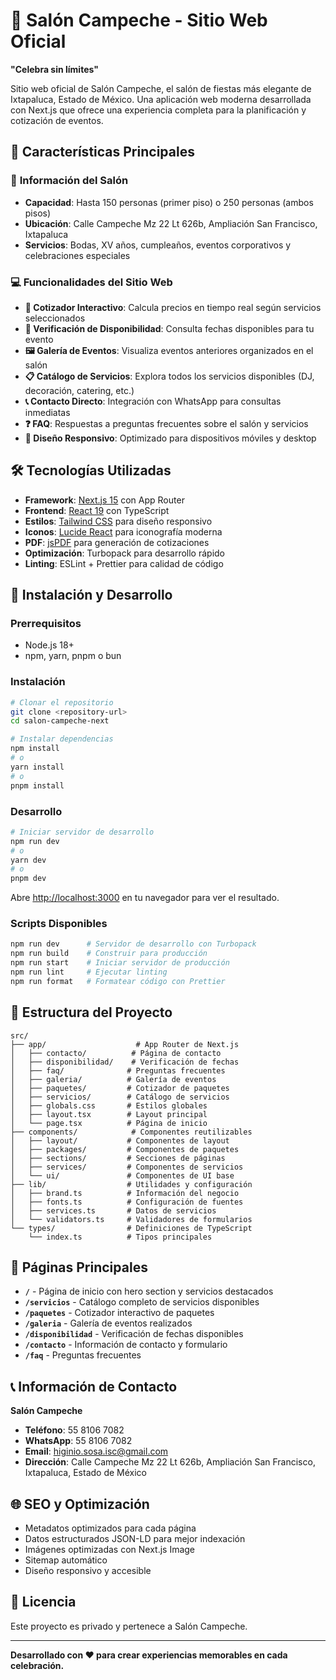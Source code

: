 # 🎉 Salón Campeche - Sitio Web Oficial

**"Celebra sin límites"**

Sitio web oficial de Salón Campeche, el salón de fiestas más elegante de Ixtapaluca, Estado de México. Una aplicación web moderna desarrollada con Next.js que ofrece una experiencia completa para la planificación y cotización de eventos.

## 🌟 Características Principales

### 🏢 **Información del Salón**

- **Capacidad**: Hasta 150 personas (primer piso) o 250 personas (ambos pisos)
- **Ubicación**: Calle Campeche Mz 22 Lt 626b, Ampliación San Francisco, Ixtapaluca
- **Servicios**: Bodas, XV años, cumpleaños, eventos corporativos y celebraciones especiales

### 💻 **Funcionalidades del Sitio Web**

- **🧮 Cotizador Interactivo**: Calcula precios en tiempo real según servicios seleccionados
- **📅 Verificación de Disponibilidad**: Consulta fechas disponibles para tu evento
- **🖼️ Galería de Eventos**: Visualiza eventos anteriores organizados en el salón
- **📋 Catálogo de Servicios**: Explora todos los servicios disponibles (DJ, decoración, catering, etc.)
- **📞 Contacto Directo**: Integración con WhatsApp para consultas inmediatas
- **❓ FAQ**: Respuestas a preguntas frecuentes sobre el salón y servicios
- **📱 Diseño Responsivo**: Optimizado para dispositivos móviles y desktop

## 🛠️ Tecnologías Utilizadas

- **Framework**: [Next.js 15](https://nextjs.org/) con App Router
- **Frontend**: [React 19](https://react.dev/) con TypeScript
- **Estilos**: [Tailwind CSS](https://tailwindcss.com/) para diseño responsivo
- **Iconos**: [Lucide React](https://lucide.dev/) para iconografía moderna
- **PDF**: [jsPDF](https://github.com/parallax/jsPDF) para generación de cotizaciones
- **Optimización**: Turbopack para desarrollo rápido
- **Linting**: ESLint + Prettier para calidad de código

## 🚀 Instalación y Desarrollo

### Prerrequisitos

- Node.js 18+
- npm, yarn, pnpm o bun

### Instalación

```bash
# Clonar el repositorio
git clone <repository-url>
cd salon-campeche-next

# Instalar dependencias
npm install
# o
yarn install
# o
pnpm install
```

### Desarrollo

```bash
# Iniciar servidor de desarrollo
npm run dev
# o
yarn dev
# o
pnpm dev
```

Abre [http://localhost:3000](http://localhost:3000) en tu navegador para ver el resultado.

### Scripts Disponibles

```bash
npm run dev      # Servidor de desarrollo con Turbopack
npm run build    # Construir para producción
npm run start    # Iniciar servidor de producción
npm run lint     # Ejecutar linting
npm run format   # Formatear código con Prettier
```

## 📁 Estructura del Proyecto

```
src/
├── app/                    # App Router de Next.js
│   ├── contacto/          # Página de contacto
│   ├── disponibilidad/    # Verificación de fechas
│   ├── faq/              # Preguntas frecuentes
│   ├── galeria/          # Galería de eventos
│   ├── paquetes/         # Cotizador de paquetes
│   ├── servicios/        # Catálogo de servicios
│   ├── globals.css       # Estilos globales
│   ├── layout.tsx        # Layout principal
│   └── page.tsx          # Página de inicio
├── components/            # Componentes reutilizables
│   ├── layout/           # Componentes de layout
│   ├── packages/         # Componentes de paquetes
│   ├── sections/         # Secciones de páginas
│   ├── services/         # Componentes de servicios
│   └── ui/               # Componentes de UI base
├── lib/                  # Utilidades y configuración
│   ├── brand.ts          # Información del negocio
│   ├── fonts.ts          # Configuración de fuentes
│   ├── services.ts       # Datos de servicios
│   └── validators.ts     # Validadores de formularios
└── types/                # Definiciones de TypeScript
    └── index.ts          # Tipos principales
```

## 🎯 Páginas Principales

- **`/`** - Página de inicio con hero section y servicios destacados
- **`/servicios`** - Catálogo completo de servicios disponibles
- **`/paquetes`** - Cotizador interactivo de paquetes
- **`/galeria`** - Galería de eventos realizados
- **`/disponibilidad`** - Verificación de fechas disponibles
- **`/contacto`** - Información de contacto y formulario
- **`/faq`** - Preguntas frecuentes

## 📞 Información de Contacto

**Salón Campeche**

- **Teléfono**: 55 8106 7082
- **WhatsApp**: 55 8106 7082
- **Email**: higinio.sosa.isc@gmail.com
- **Dirección**: Calle Campeche Mz 22 Lt 626b, Ampliación San Francisco, Ixtapaluca, Estado de México

## 🌐 SEO y Optimización

- Metadatos optimizados para cada página
- Datos estructurados JSON-LD para mejor indexación
- Imágenes optimizadas con Next.js Image
- Sitemap automático
- Diseño responsivo y accesible

## 📄 Licencia

Este proyecto es privado y pertenece a Salón Campeche.

---

**Desarrollado con ❤️ para crear experiencias memorables en cada celebración.**
